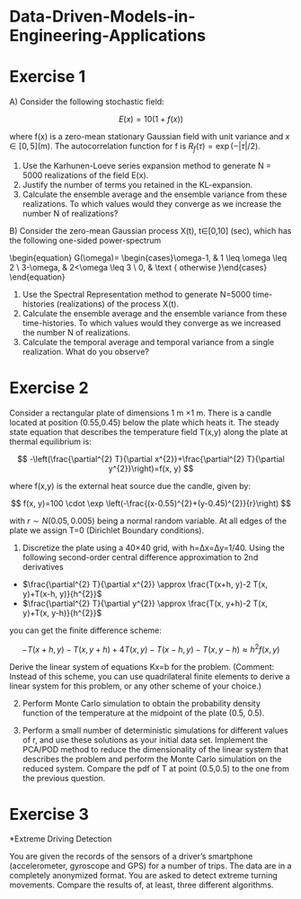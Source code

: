 # Data-Driven-Models-in-Engineering-Applications


# Exercise 1

A) Consider the following stochastic field: 

$$
E(x)=10(1+f(x))
$$

where f(x) is a zero-mean stationary Gaussian field with unit variance and $x \in[0,5]$(m). The autocorrelation function for f is $R_{f}(\tau)=\exp (-|\tau| / 2)$.

1. Use the Karhunen-Loeve series expansion method to generate N = 5000 realizations of the field E(x). 
2. Justify the number of terms you retained in the KL-expansion.
3. Calculate the ensemble average and the ensemble variance from these realizations. To which values would they converge as we increase the number N of realizations?

B) Consider the zero-mean Gaussian process X(t), t∈[0,10] (sec),  which has the following one-sided power-spectrum

\begin{equation}
G(\omega)= \begin{cases}\omega-1, & 1 \leq \omega \leq 2 \\ 3-\omega, & 2<\omega \leq 3 \\ 0, & \text { otherwise }\end{cases}
\end{equation}

1. Use the Spectral Representation method to generate N=5000 time-histories (realizations) of the process X(t).
2. Calculate the ensemble average and the ensemble variance from these time-histories. To which values would they converge as we increased the number N of realizations.
3. Calculate the temporal average and temporal variance from a single realization. What do you observe?




# Exercise 2

Consider a rectangular plate of dimensions 1 m ×1 m. There is a candle located at position (0.55,0.45) below the plate which heats it. The steady state equation that describes the temperature field T(x,y) along the plate at thermal equilibrium is:

$$
-\left(\frac{\partial^{2} T}{\partial x^{2}}+\frac{\partial^{2} T}{\partial y^{2}}\right)=f(x, y)
$$

where f(x,y) is the external heat source due the candle, given by:

$$
f(x, y)=100 \cdot \exp \left(-\frac{(x-0.55)^{2}+(y-0.45)^{2}}{r}\right)
$$

with $r \sim N(0.05,0.005)$ being a normal random variable. 
At all edges of the plate we assign T=0 (Dirichlet Boundary conditions).

1. 	Discretize the plate using a 40×40 grid, with h=Δx=Δy=1/40. Using the following second-order central difference approximation to 2nd derivatives

- $\frac{\partial^{2} T}{\partial x^{2}} \approx \frac{T(x+h, y)-2 T(x, y)+T(x-h, y)}{h^{2}}$
- $\frac{\partial^{2} T}{\partial y^{2}} \approx \frac{T(x, y+h)-2 T(x, y)+T(x, y-h)}{h^{2}}$

you can get the finite difference scheme:

$$
-T(x+h, y)-T(x, y+h)+4 T(x, y)-T(x-h, y)-T(x, y-h) \approx h^{2} f(x, y)
$$

Derive the linear system of equations Kx=b for the problem. (Comment: Instead of this scheme, you can use quadrilateral finite elements to derive a linear system for this problem, or any other scheme of your choice.)

2. Perform Monte Carlo simulation to obtain the probability density function of the temperature at the midpoint of the plate (0.5, 0.5).

3. Perform a small number of deterministic simulations for different values of r, and use these solutions as your initial data set. Implement the PCA/POD method to reduce the dimensionality of the linear system that describes the problem and perform the Monte Carlo simulation on the reduced system. Compare the pdf of T at point (0.5,0.5) to the one from the previous question.


# Exercise 3

*Extreme Driving Detection

You are given the records of the sensors of a driver’s smartphone (accelerometer, gyroscope and GPS) for a number of trips. The data are in a completely anonymized format.
You are asked to detect extreme turning movements. Compare the results of, at least, three different algorithms.

